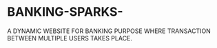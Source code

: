 # BANKING-SPARKS-
A DYNAMIC WEBSITE FOR BANKING PURPOSE WHERE TRANSACTION BETWEEN MULTIPLE USERS TAKES PLACE.
